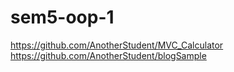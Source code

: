 # sem5-oop-1

https://github.com/AnotherStudent/MVC_Calculator  
https://github.com/AnotherStudent/blogSample
